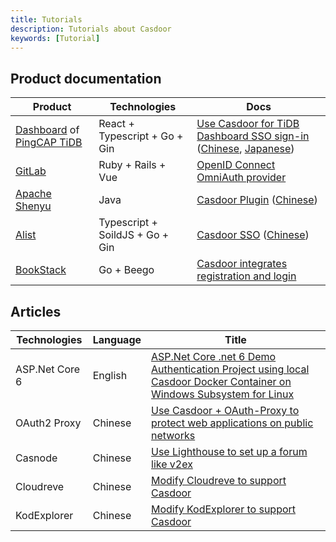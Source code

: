 ```yaml
---
title: Tutorials
description: Tutorials about Casdoor
keywords: [Tutorial]
---
```


## Product documentation

| Product                                                                                                 | Technologies                    | Docs                                                                                                                                                                                                                                                                                                                                                                                                                                                                                                      |
|---------------------------------------------------------------------------------------------------------|---------------------------------|-----------------------------------------------------------------------------------------------------------------------------------------------------------------------------------------------------------------------------------------------------------------------------------------------------------------------------------------------------------------------------------------------------------------------------------------------------------------------------------------------------------|
| [Dashboard](https://github.com/pingcap/tidb-dashboard) of [PingCAP TiDB](https://www.pingcap.com/tidb/) | React + Typescript + Go + Gin   | [Use Casdoor for TiDB Dashboard SSO sign-in](https://docs.pingcap.com/tidb/stable/dashboard-session-sso#example-3-use-casdoor-for-tidb-dashboard-sso-sign-in) ([Chinese](https://docs.pingcap.com/zh/tidb/stable/dashboard-session-sso#%E7%A4%BA%E4%BE%8B%E4%B8%89%E4%BD%BF%E7%94%A8-casdoor-%E8%BF%9B%E8%A1%8C-tidb-dashboard-sso-%E7%99%BB%E5%BD%95%E8%AE%A4%E8%AF%81), [Japanese](https://docs.pingcap.com/ja/tidb/stable/dashboard-session-sso#example-3-use-casdoor-for-tidb-dashboard-sso-sign-in)) |
| [GitLab](https://about.gitlab.com/)                                                                     | Ruby + Rails + Vue              | [OpenID Connect OmniAuth provider](https://docs.gitlab.com/ee/administration/auth/oidc.html#casdoor)                                                                                                                                                                                                                                                                                                                                                                                                      |
| [Apache Shenyu](https://shenyu.apache.org/)                                                             | Java                            | [Casdoor Plugin](https://shenyu.apache.org/docs/next/plugin-center/security/casdoor/) ([Chinese](https://shenyu.apache.org/zh/docs/next/plugin-center/security/casdoor/))                                                                                                                                                                                                                                                                                                                                 |
| [Alist](https://alist-doc.nn.ci/)                                                                       | Typescript + SoildJS + Go + Gin | [Casdoor SSO](https://alist-doc.nn.ci/en/docs/setting/casdoor/) ([Chinese](https://alist-doc.nn.ci/docs/setting/casdoor/))                                                                                                                                                                                                                                                                                                                                                                                |
| [BookStack](https://www.bookstack.cn/)                                                                  | Go + Beego                      | [Casdoor integrates registration and login](https://www.bookstack.cn/read/help/Casdoor.md)                                                                                                                                                                                                                                                                                                                                                                                                                |

## Articles

| Technologies   | Language | Title                                                                                                                                                                                                                                                                         |
|----------------|----------|-------------------------------------------------------------------------------------------------------------------------------------------------------------------------------------------------------------------------------------------------------------------------------|
| ASP.Net Core 6 | English  | [ASP.Net Core .net 6 Demo Authentication Project using local Casdoor Docker Container on Windows Subsystem for Linux](https://blog.kenaro.com/2022/02/18/asp-net-core-net-6-demo-authentication-project-using-local-casdoor-docker-container-on-windows-subsystem-for-linux/) | 
| OAuth2 Proxy   | Chinese  | [Use Casdoor + OAuth-Proxy to protect web applications on public networks](https://studygolang.com/topics/15475)                                                                                                                                                              |
| Casnode        | Chinese  | [Use Lighthouse to set up a forum like v2ex](https://www.jianshu.com/p/e08ef8501a4d)                                                                                                                                                                                          |
| Cloudreve      | Chinese  | [Modify Cloudreve to support Casdoor](https://www.epis2048.net/2022/modify-cloudreve-to-support-casdoor/index.html)                                                                                                                                                           |
| KodExplorer    | Chinese  | [Modify KodExplorer to support Casdoor](https://www.epis2048.net/2022/modify-kodexplorer-to-support-casdoor/index.html)                                                                                                                                                       |